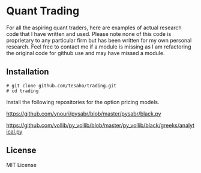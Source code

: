 # Quant Trading

For all the aspiring quant traders, here are examples of actual research code that I have written and used.  Please note
none of this code is proprietary to any particular firm but has been written for my own personal research.  Feel free to
contact me if a module is missing as I am refactoring the original code for github use and may have missed
a module.

## Installation

    # git clone github.com/tesaho/trading.git
    # cd trading

Install the following repositories for the option pricing models.

https://github.com/ynouri/pysabr/blob/master/pysabr/black.py

https://github.com/vollib/py_vollib/blob/master/py_vollib/black/greeks/analytical.py

## License
MIT License
